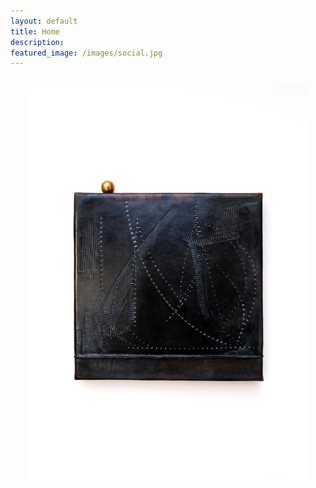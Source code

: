 ```yaml
---
layout: default
title: Home
description:
featured_image: /images/social.jpg
---
```


<div style="margin: 2em">
  <img style="max-height: calc(100vh - 4em)" src="/images/new/sculptures/light-sleeper/1.r.jpg" />
</div>
